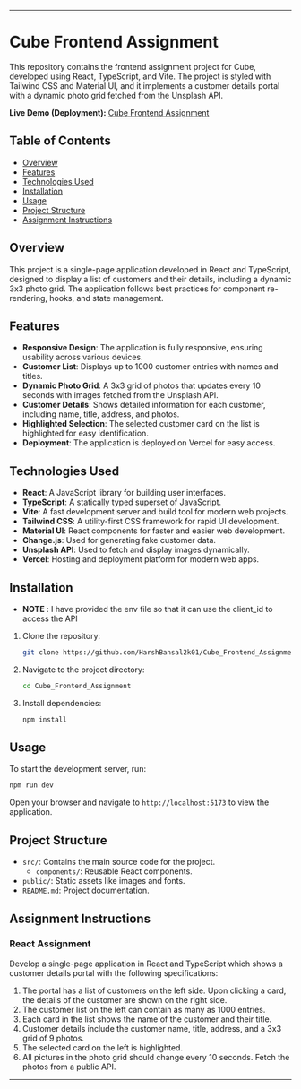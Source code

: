 
---

# Cube Frontend Assignment

This repository contains the frontend assignment project for Cube, developed using React, TypeScript, and Vite. The project is styled with Tailwind CSS and Material UI, and it implements a customer details portal with a dynamic photo grid fetched from the Unsplash API.

**Live Demo (Deployment):** [Cube Frontend Assignment](https://cube-frontend-assignment-eosin.vercel.app/)

## Table of Contents

- [Overview](#overview)
- [Features](#features)
- [Technologies Used](#technologies-used)
- [Installation](#installation)
- [Usage](#usage)
- [Project Structure](#project-structure)
- [Assignment Instructions](#assignment-instructions)

## Overview

This project is a single-page application developed in React and TypeScript, designed to display a list of customers and their details, including a dynamic 3x3 photo grid. The application follows best practices for component re-rendering, hooks, and state management.

## Features

- **Responsive Design**: The application is fully responsive, ensuring usability across various devices.
- **Customer List**: Displays up to 1000 customer entries with names and titles.
- **Dynamic Photo Grid**: A 3x3 grid of photos that updates every 10 seconds with images fetched from the Unsplash API.
- **Customer Details**: Shows detailed information for each customer, including name, title, address, and photos.
- **Highlighted Selection**: The selected customer card on the list is highlighted for easy identification.
- **Deployment**: The application is deployed on Vercel for easy access.

## Technologies Used

- **React**: A JavaScript library for building user interfaces.
- **TypeScript**: A statically typed superset of JavaScript.
- **Vite**: A fast development server and build tool for modern web projects.
- **Tailwind CSS**: A utility-first CSS framework for rapid UI development.
- **Material UI**: React components for faster and easier web development.
- **Change.js**: Used for generating fake customer data.
- **Unsplash API**: Used to fetch and display images dynamically.
- **Vercel**: Hosting and deployment platform for modern web apps.

## Installation

- **NOTE** : I have provided the env file so that it can use the client_id to access the API

1. Clone the repository:

   ```bash
   git clone https://github.com/HarshBansal2k01/Cube_Frontend_Assignment.git
   ```

2. Navigate to the project directory:

   ```bash
   cd Cube_Frontend_Assignment
   ```

3. Install dependencies:

   ```bash
   npm install
   ```

## Usage

To start the development server, run:

```bash
npm run dev
```

Open your browser and navigate to `http://localhost:5173` to view the application.

## Project Structure

- `src/`: Contains the main source code for the project.
  - `components/`: Reusable React components.
- `public/`: Static assets like images and fonts.
- `README.md`: Project documentation.

## Assignment Instructions

### React Assignment

Develop a single-page application in React and TypeScript which shows a customer details portal with the following specifications:

1. The portal has a list of customers on the left side. Upon clicking a card, the details of the customer are shown on the right side.
2. The customer list on the left can contain as many as 1000 entries.
3. Each card in the list shows the name of the customer and their title.
4. Customer details include the customer name, title, address, and a 3x3 grid of 9 photos.
5. The selected card on the left is highlighted.
6. All pictures in the photo grid should change every 10 seconds. Fetch the photos from a public API.

---

